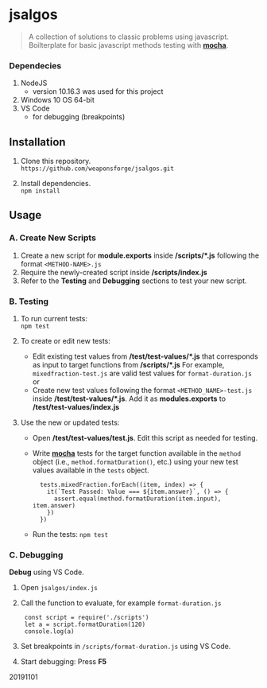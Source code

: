 # jsalgos

> A collection of solutions to classic problems using javascript.  
> Boilterplate for basic javascript methods testing with [**mocha**](https://mochajs.org/).


### Dependecies

1. NodeJS
	- version 10.16.3 was used for this project
2. Windows 10 OS 64-bit
3. VS Code
	- for debugging (breakpoints)



## Installation

1. Clone this repository.  
`https://github.com/weaponsforge/jsalgos.git`

2. Install dependencies.  
`npm install`



## Usage


### A. Create New Scripts

1. Create a new script for **module.exports** inside **/scripts/*\.js** following the format `<METHOD-NAME>.js`
2. Require the newly-created script inside **/scripts/index.js**
3. Refer to the **Testing** and **Debugging** sections to test your new script.



### B. Testing

1. To run current tests:  
`npm test`

2. To create or edit new tests:
	- Edit existing test values from **/test/test-values/\*.js** that corresponds as input to target functions from **/scripts/\*.js** For example, `mixedfraction-test.js` are valid test values for `format-duration.js` or
	- Create new test values following the format `<METHOD_NAME>-test.js` inside **/test/test-values/\*.js**. Add it as **modules.exports** to **/test/test-values/index.js**

3. Use the new or updated tests:
	- Open **/test/test-values/test.js**. Edit this script as needed for testing.
	- Write [**mocha**](https://mochajs.org/) tests for the target function available in the `method` object (i.e., `method.formatDuration()`, etc.) using your new test values available in the `tests` object.

			tests.mixedFraction.forEach((item, index) => {
			  it(`Test Passed: Value === ${item.answer}`, () => {
			    assert.equal(method.formatDuration(item.input), item.answer)
			  })
			})

	- Run the tests: `npm test`



### C. Debugging

**Debug** using VS Code.

1. Open `jsalgos/index.js`
2. Call the function to evaluate, for example `format-duration.js`  

		const script = require('./scripts')
		let a = script.formatDuration(120)
		console.log(a)

3. Set breakpoints in `/scripts/format-duration.js` using VS Code.
4. Start debugging: Press **F5**

20191101